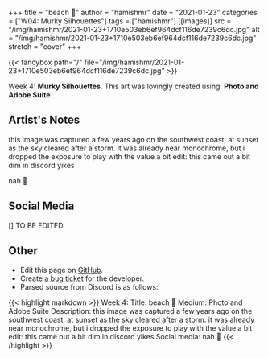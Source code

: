 +++
title =       "beach 🙂"
author =      "hamishmr"
date =        "2021-01-23"
categories =  ["W04: Murky Silhouettes"]
tags =        ["hamishmr"]
[[images]]
                      src = "/img/hamishmr/2021-01-23+1710e503eb6ef964dcf116de7239c6dc.jpg"
                      alt = "/img/hamishmr/2021-01-23+1710e503eb6ef964dcf116de7239c6dc.jpg"
                      stretch = "cover"
+++


{{< fancybox path="/" file="/img/hamishmr/2021-01-23+1710e503eb6ef964dcf116de7239c6dc.jpg" >}}


Week 4: **Murky Silhouettes**. This art was lovingly created using: **Photo and Adobe Suite**.

## Artist's Notes

this image was captured a few years ago on the southwest coast, at sunset as the sky cleared after a storm. it was already near monochrome, but i dropped the exposure to play with the value a bit
edit: this came out a bit dim in discord yikes

nah 🙂

## Social Media

[] TO BE EDITED

## Other

- Edit this page on [GitHub](https://github.com/teaminkling/web-refresh/edit/main/blog/content/blog/hamishmr-week-4-1ce3.md).
- Create [a bug ticket](https://github.com/teaminkling/web-refresh/issues/new?assignees=&labels=bug&template=problem-report.md&title=) for the developer.
- Parsed source from Discord is as follows:

{{< highlight markdown >}}
Week 4:
Title: beach 🙂
Medium: Photo and Adobe Suite
Description: this image was captured a few years ago on the southwest coast, at sunset as the sky cleared after a storm. it was already near monochrome, but i dropped the exposure to play with the value a bit
edit: this came out a bit dim in discord yikes
Social media: nah 🙂
{{< /highlight >}}